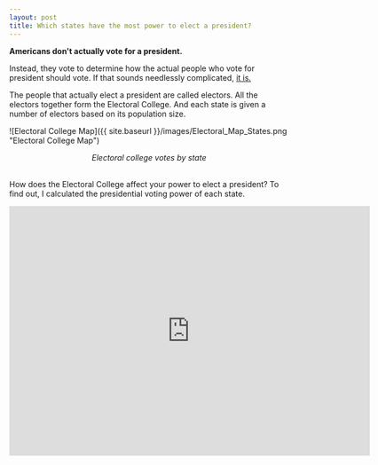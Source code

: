 ```yaml
---
layout: post
title: Which states have the most power to elect a president?
---
```


**Americans don't actually vote for a president.**

Instead, they vote to determine how the actual people who vote for president should vote. If that sounds needlessly complicated, [it is.](https://www.history.com/news/the-history-of-the-electoral-college-debate)

The people that actually elect a president are called electors. All the electors together form the Electoral College. And each state is given a number of electors based on its population size.

![Electoral College Map]({{ site.baseurl }}/images/Electoral_Map_States.png "Electoral College Map")
<div align="center"><em>Electoral college votes by state</em></div>

<br>

How does the Electoral College affect your power to elect a president? To find out, I calculated the presidential voting power of each state.

<iframe seamless frameborder="0" src="https://public.tableau.com/views/PersonalVotingPowerMap/Map?:language=en&:display_count=y&:origin=viz_share_link" width = '650' height = '450'></iframe> 